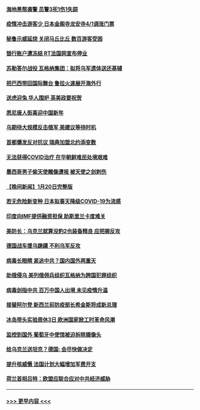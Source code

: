 #### [海地黑帮袭警 员警3死1伤1失踪](../pages/prog202/a103631204.md?t=01230043) 
#### [疫情冲击游客少 日本金阁寺龙安寺4/1调涨门票](../pages/prog202/a103631158.md?t=01230043) 
#### [秘鲁示威延烧 关闭马丘比丘 数百游客受困](../pages/prog202/a103631148.md?t=01230043) 
#### [银行账户遭冻结 RT法国网宣布停业](../pages/prog202/a103631141.md?t=01230043) 
#### [苏勒答尔战役 瓦格纳集团：拟将乌军遗体送还基辅](../pages/prog202/a103631134.md?t=01230043) 
#### [把巴西带回国际舞台 鲁拉火速展开海外行](../pages/prog202/a103631127.md?t=01230043) 
#### [送虎迎兔 华人围炉 英美政要祝贺](../pages/prog202/a103630885.md?t=01230043) 
#### [悉尼唐人街喜迎中国新年](../pages/prog202/a103630884.md?t=01230043) 
#### [乌期待大规模反击俄军 美建议等待时机](../pages/prog202/a103630997.md?t=01230043) 
#### [首都爆发反对抗议 瑞典加盟北约添变数](../pages/prog202/a103630998.md?t=01230043) 
#### [无法获得COVID治疗 在华朝鲜难民处境艰难](../pages/prog202/a103630767.md?t=01230043) 
#### [墨西哥男子偷天使雕像遭报 被天使之剑刺伤](../pages/prog202/a103630762.md?t=01230043) 
#### [【晚间新闻】1月20日完整版](../pages/prog202/a103630699.md?t=01230043) 
#### [若无危险新变种 日本拟春天降级COVID-19为流感](../pages/prog202/a103630730.md?t=01230043) 
#### [印度向IMF提供融资担保 助斯里兰卡度难关](../pages/prog202/a103630453.md?t=01230043) 
#### [美防长：乌克兰就算没豹2也装备精良 应把握反攻](../pages/prog202/a103630448.md?t=01230043) 
#### [德国战车援乌踌躇 不利乌军反攻](../pages/prog202/a103630438.md?t=01230043) 
#### [病毒长眼睛 紧追中共？国内国外两重天](../pages/prog202/a103630374.md?t=01230043) 
#### [助俄侵乌 美列俄佣兵组织瓦格纳为跨国犯罪组织](../pages/prog202/a103630373.md?t=01230043) 
#### [病毒剑指中共 百万中国人出境 未见疫情升温](../pages/prog202/a103630370.md?t=01230043) 
#### [接替阿尔登 新西兰前防疫部长希金斯将成新总理](../pages/prog202/a103630352.md?t=01230043) 
#### [冰岛带头实验周休3日 欧洲国家掀工时革命风潮](../pages/prog202/a103630330.md?t=01230043) 
#### [监控到国外 葡萄牙中使馆被迫拆除摄像头](../pages/prog202/a103630269.md?t=01230043) 
#### [给乌克兰送坦克？德国: 会尽快做决定](../pages/prog202/a103630267.md?t=01230043) 
#### [提升核威慑 法国计划大幅增加军费开支](../pages/prog202/a103630266.md?t=01230043) 
#### [荷兰首相吕特：欧盟应联合应对中共经济威胁](../pages/prog202/a103629961.md?t=01230043) 

----
#### [ >>> 更早内容 <<< ](../indexes/prog202-earlier.md)
